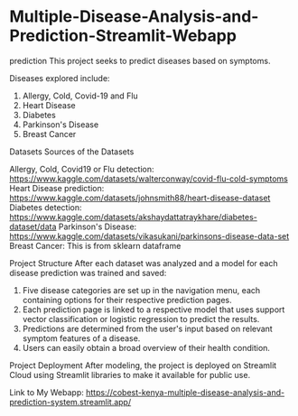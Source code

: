 # Multiple-Disease-Analysis-and-Prediction-Streamlit-Webapp

prediction
This project seeks to predict diseases based on symptoms.

Diseases explored include:
1. Allergy, Cold, Covid-19 and Flu
2. Heart Disease
3. Diabetes
4. Parkinson's Disease
5. Breast Cancer

Datasets
Sources of the Datasets

Allergy, Cold, Covid19 or Flu detection:
https://www.kaggle.com/datasets/walterconway/covid-flu-cold-symptoms
Heart Disease prediction:
https://www.kaggle.com/datasets/johnsmith88/heart-disease-dataset
Diabetes detection:
https://www.kaggle.com/datasets/akshaydattatraykhare/diabetes-dataset/data
Parkinson's Disease:
https://www.kaggle.com/datasets/vikasukani/parkinsons-disease-data-set
Breast Cancer: This is from sklearn dataframe


Project Structure
After each dataset was analyzed and a model for each disease prediction was trained and saved:
1. Five disease categories are set up in the navigation menu, each containing options for their respective prediction pages.
2. Each prediction page is linked to a respective model that uses support vector classification or logistic regression to predict the results.
3. Predictions are determined from the user's input based on relevant symptom features of a disease.
4. Users can easily obtain a broad overview of their health condition.

Project Deployment
After modeling, the project is deployed on Streamlit Cloud using Streamlit libraries to make it available for public use.

Link to My Webapp:
https://cobest-kenya-multiple-disease-analysis-and-prediction-system.streamlit.app/


